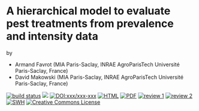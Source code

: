   # A hierarchical model to evaluate pest treatments from prevalence and intensity data

by 

- Armand Favrot (MIA Paris-Saclay, INRAE AgroParisTech Université Paris-Saclay, France)
- David Makowski (MIA Paris-Saclay, INRAE AgroParisTech Université Paris-Saclay, France)

[![build status](https://github.com/computorg/published-202312-favrot-hierarchical/workflows/build/badge.svg)](https://github.com/computorg/published-202312-favrot-hierarchical/)
[![](https://img.shields.io/github/last-commit/computorg/published-202312-favrot-hierarchical.svg)](https://github.com/computorg/published-202312-favrot-hierarchical/commits/main)
[![DOI:xxx/xxx-xxx](https://img.shields.io/badge/DOI-10.57750/6cgk-g727.svg)](https://doi.org/10.57750/6cgk-g727)
[![HTML](https://img.shields.io/badge/article-HTML-034E79)](https://computo.sfds.asso.fr/published-202312-favrot-hierarchical/)
[![PDF](https://img.shields.io/badge/article-PDF-034E79)](https://computo.sfds.asso.fr/published-202312-favrot-hierarchical/published-202312-favrot-hierarchical.pdf)
[![review 1](https://img.shields.io/badge/review-report%201-blue)](https://github.com/computorg/published-202312-favrot-hierarchical/issues/2)
[![review 2](https://img.shields.io/badge/review-report%201-blue)](https://github.com/computorg/published-202312-favrot-hierarchical/issues/2)
[![SWH](https://archive.softwareheritage.org/badge/origin/https://github.com/computorg/published-202312-favrot-hierarchical/)](https://archive.softwareheritage.org/browse/origin/?origin_url=https://github.com/computorg/published-202312-favrot-hierarchical)
[![Creative Commons License](https://i.creativecommons.org/l/by/4.0/80x15.png)](http://creativecommons.org/licenses/by/4.0/)

